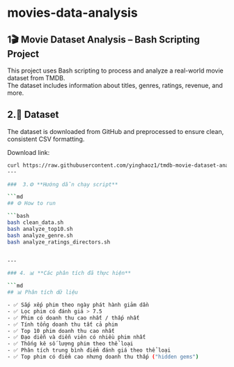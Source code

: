 # movies-data-analysis
## 1🎬 Movie Dataset Analysis – Bash Scripting Project

This project uses Bash scripting to process and analyze a real-world movie dataset from TMDB.  
The dataset includes information about titles, genres, ratings, revenue, and more.

## 2.📁 Dataset

The dataset is downloaded from GitHub and preprocessed to ensure clean, consistent CSV formatting.

Download link:
```bash
curl https://raw.githubusercontent.com/yinghaoz1/tmdb-movie-dataset-analysis/master/tmdb-movies.csv -o movie_dataset.csv
---

###  3.⚙️ **Hướng dẫn chạy script**

```md
## ⚙️ How to run

```bash
bash clean_data.sh
bash analyze_top10.sh
bash analyze_genre.sh
bash analyze_ratings_directors.sh


---

### 4. 📊 **Các phân tích đã thực hiện**

```md
## 📊 Phân tích dữ liệu

- ✅ Sắp xếp phim theo ngày phát hành giảm dần
- ✅ Lọc phim có đánh giá > 7.5
- ✅ Phim có doanh thu cao nhất / thấp nhất
- ✅ Tính tổng doanh thu tất cả phim
- ✅ Top 10 phim doanh thu cao nhất
- ✅ Đạo diễn và diễn viên có nhiều phim nhất
- ✅ Thống kê số lượng phim theo thể loại
- ✅ Phân tích trung bình điểm đánh giá theo thể loại
- ✅ Top phim có điểm cao nhưng doanh thu thấp ("hidden gems")


